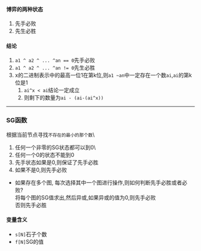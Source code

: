 #### 博弈的两种状态
1. 先手必败
2. 先生必胜
#### 结论
1. `a1 ^ a2 ^ ... ^an == 0`先手必败
2. `a1 ^ a2 ^ ... ^an != 0`先生必胜
3. x的二进制表示中的最高一位1在第k位,则`a1 ~an`中一定存在一个数`ai`,`ai`的第k位是1
   1. `ai^x < ai`结论一定成立
   2. 则剩下的数量为`ai - (ai-(ai^x))`
---
### SG函数
根据当前节点寻找`不存在的最小的那个数`\
1. 任何一个非零的SG状态都可以到0\
2. 任何一个0的状态不能到0
3. 先手状态如果是0,则保证了先手必胜
4. 如果不是0,则先手必败

- 如果存在多个图, 每次选择其中一个图进行操作,则如何判断先手必胜或者必败?\
将每个图的SG值求出,然后异或,如果异或的值为0,则先手必败\
否则先手必胜
#### 变量含义
- `s[N]`石子个数
- `f[N]`SG的值